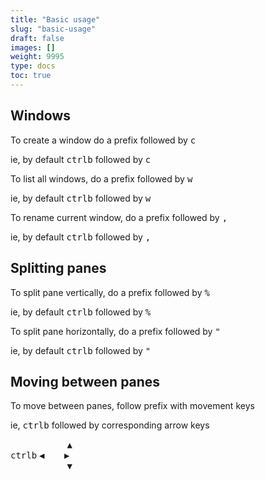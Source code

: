 ```yaml
---
title: "Basic usage"
slug: "basic-usage"
draft: false
images: []
weight: 9995
type: docs
toc: true
---
```


## Windows
To create a window do a prefix followed by <kbd>c</kbd>

ie, by default <kbd>ctrl</kbd><kbd>b</kbd> followed by <kbd>c</kbd>

To list all windows, do a prefix followed by <kbd>w</kbd>

ie, by default <kbd>ctrl</kbd><kbd>b</kbd> followed by <kbd>w</kbd>

To rename current window, do a prefix followed by <kbd>,</kbd>

ie, by default <kbd>ctrl</kbd><kbd>b</kbd> followed by <kbd>,</kbd>

## Splitting panes
To split pane vertically, do a prefix followed by <kbd>%</kbd>

ie, by default <kbd>ctrl</kbd><kbd>b</kbd> followed by <kbd>%</kbd>

To split pane horizontally, do a prefix followed by <kbd>"</kbd>

ie, by default <kbd>ctrl</kbd><kbd>b</kbd> followed by <kbd>"</kbd>




## Moving between panes
To move between panes, follow prefix with movement keys

ie, <kbd>ctrl</kbd><kbd>b</kbd> followed by corresponding arrow keys


&nbsp;&nbsp;&nbsp;&nbsp;&nbsp;&nbsp;&nbsp;&nbsp;&nbsp;&nbsp;&nbsp;&nbsp;&nbsp;&nbsp;&nbsp;&nbsp;&nbsp;&nbsp;&nbsp;&nbsp;&nbsp;&nbsp;&nbsp;<kbd>▲</kbd>  
<kbd>ctrl</kbd><kbd>b</kbd>    <kbd>◀</kbd>&nbsp;&nbsp;&nbsp;&nbsp;&nbsp;&nbsp;&nbsp;&nbsp;<kbd>▶</kbd>  
&nbsp;&nbsp;&nbsp;&nbsp;&nbsp;&nbsp;&nbsp;&nbsp;&nbsp;&nbsp;&nbsp;&nbsp;&nbsp;&nbsp;&nbsp;&nbsp;&nbsp;&nbsp;&nbsp;&nbsp;&nbsp;&nbsp;&nbsp;<kbd>▼</kbd>

